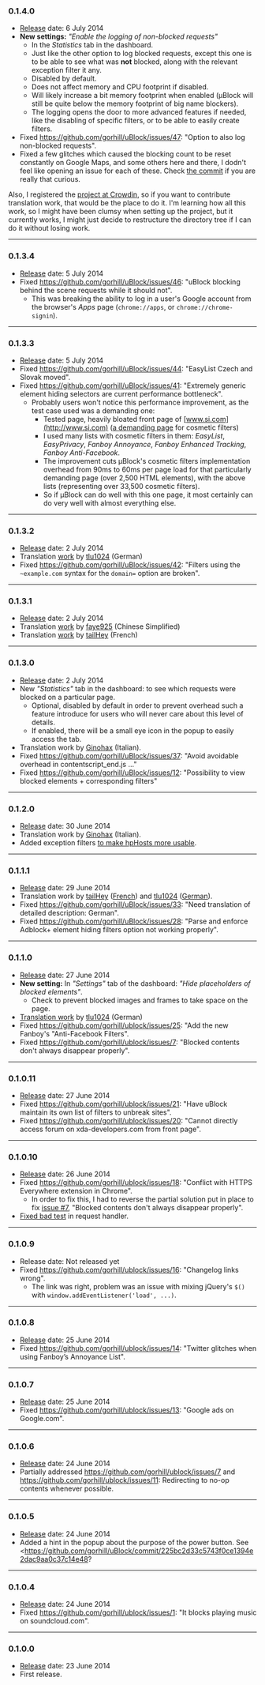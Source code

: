 ### 0.1.4.0
- [Release](/gorhill/ublock/blob/master/dist/ublock_0.1.4.0.zip) date: 6 July 2014
- **New settings:** _"Enable the logging of non-blocked requests"_
    - In the _Statistics_ tab in the dashboard.
    - Just like the other option to log blocked requests, except this one is to be able to see what was **not** blocked, along with the relevant exception filter it any.
    - Disabled by default.
    - Does not affect memory and CPU footprint if disabled.
    - Will likely increase a bit memory footprint when enabled (µBlock will still be quite below the memory footprint of big name blockers).
    - The logging opens the door to more advanced features if needed, like the disabling of specific filters, or to be able to easily create filters.
- Fixed <https://github.com/gorhill/uBlock/issues/47>: "Option to also log non-blocked requests".
- Fixed a few glitches which caused the blocking count to be reset constantly on Google Maps, and some others here and there, I dodn't feel like opening an issue for each of these. Check [the commit](/gorhill/uBlock/commit/ee610b3aad679440da51da9449b345afda6f274d) if you are really that curious.

Also, I registered the [project at Crowdin](https://crowdin.net/project/ublock), so if you want to contribute translation work, that would be the place to do it. I'm learning how all this work, so I might have been clumsy when setting up the project, but it currently works, I might just decide to restructure the directory tree if I can do it without losing work.

***

### 0.1.3.4
- [Release](/gorhill/ublock/blob/master/dist/ublock_0.1.3.4.zip) date: 5 July 2014
- Fixed <https://github.com/gorhill/uBlock/issues/46>: "uBlock blocking behind the scene requests while it should not".
    - This was breaking the ability to log in a user's Google account from the browser's _Apps_ page (`chrome://apps`, or `chrome://chrome-signin`).

***

### 0.1.3.3
- [Release](/gorhill/ublock/blob/master/dist/ublock_0.1.3.3.zip) date: 5 July 2014
- Fixed <https://github.com/gorhill/uBlock/issues/44>: "EasyList Czech and Slovak moved".
- Fixed <https://github.com/gorhill/uBlock/issues/41>: "Extremely generic element hiding selectors are current performance bottleneck".
    - Probably users won't notice this performance improvement, as the test case used was a demanding one:
        - Tested page, heavily bloated front page of [www.si.com](http://www.si.com) ([a demanding page](http://www.youtube.com/watch?v=1NmQvv7MGbE) for cosmetic filters)
        - I used many lists with cosmetic filters in them: _EasyList_, _EasyPrivacy_, _Fanboy Annoyance_, _Fanboy Enhanced Tracking_, _Fanboy Anti-Facebook_.
        - The improvement cuts µBlock's cosmetic filters implementation overhead from 90ms to 60ms per page load for that particularly demanding page (over 2,500 HTML elements), with the above lists (representing over 33,500 cosmetic filters).
        - So if µBlock can do well with this one page, it most certainly can do very well with almost everything else.

***

### 0.1.3.2
- [Release](/gorhill/ublock/blob/master/dist/ublock_0.1.3.2.zip) date: 2 July 2014
- Translation [work](/gorhill/uBlock/commit/c1421d04236eca315c63704b2e4be9a1f55dd888) by [tlu1024](/tlu1024) (German)
- Fixed <https://github.com/gorhill/uBlock/issues/42>: "Filters using the `~example.com` syntax for the `domain=` option are broken".

***

### 0.1.3.1
- [Release](/gorhill/ublock/blob/master/dist/ublock_0.1.3.1.zip) date: 2 July 2014
- Translation [work](/gorhill/uBlock/commit/a0a3f5b30b1abae610a14606b6cf3991487e4775) by [faye925](/faye925) (Chinese Simplified)
- Translation [work](/gorhill/uBlock/commit/bdcd1ceadad2fe45136a2fb0b419a798bbdf3214) by [tailHey](/tailHey) (French)

***

### 0.1.3.0
- [Release](/gorhill/ublock/blob/master/dist/ublock_0.1.3.0.zip) date: 2 July 2014
- New _"Statistics"_ tab in the dashboard: to see which requests were blocked on a particular page.
    - Optional, disabled by default in order to prevent overhead such a feature introduce for users who will never care about this level of details.
    - If enabled, there will be a small eye icon in the popup to easily access the tab.
- Translation work by [Ginohax](/Ginohax) (Italian).
- Fixed <https://github.com/gorhill/uBlock/issues/37>: "Avoid avoidable overhead in contentscript_end.js ..."
- Fixed <https://github.com/gorhill/uBlock/issues/12>: "Possibility to view blocked elements + corresponding filters"

***

### 0.1.2.0
- [Release](/gorhill/ublock/blob/master/dist/ublock_0.1.2.0.zip) date: 30 June 2014
- Translation work by [Ginohax](/Ginohax) (Italian).
- Added exception filters [to make hpHosts more usable](/gorhill/uBlock/issues/17).

***

### 0.1.1.1
- [Release](/gorhill/ublock/blob/master/dist/ublock_0.1.1.1.zip) date: 29 June 2014
- Translation work by [tailHey](/tailHey) ([French](/gorhill/uBlock/commits?author=tailHey)) and [tlu1024](/tlu1024) ([German](https://github.com/gorhill/uBlock/commits?author=tlu1024)).
- Fixed <https://github.com/gorhill/uBlock/issues/33>: "Need translation of detailed description: German".
- Fixed <https://github.com/gorhill/uBlock/issues/28>: "Parse and enforce Adblock+ element hiding filters option not working properly".

***

### 0.1.1.0
- [Release](/gorhill/ublock/blob/master/dist/ublock_0.1.1.0.zip) date: 27 June 2014
- **New setting:** In _"Settings"_ tab of the dashboard: _"Hide placeholders of blocked elements"_.
    - Check to prevent blocked images and frames to take space on the page.
- [Translation work](/gorhill/uBlock/pull/24) by [tlu1024](/tlu1024) (German)
- Fixed <https://github.com/gorhill/ublock/issues/25>: "Add the new Fanboy's "Anti-Facebook Filters".
- Fixed <https://github.com/gorhill/ublock/issues/7>: "Blocked contents don't always disappear properly".

***

### 0.1.0.11
- [Release](/gorhill/ublock/blob/master/dist/ublock_0.1.0.11.zip) date: 27 June 2014
- Fixed <https://github.com/gorhill/ublock/issues/21>: "Have uBlock maintain its own list of filters to unbreak sites".
- Fixed <https://github.com/gorhill/ublock/issues/20>: "Cannot directly access forum on xda-developers.com from front page".

***

### 0.1.0.10
- [Release](/gorhill/ublock/blob/master/dist/ublock_0.1.0.10.zip) date: 26 June 2014
- Fixed <https://github.com/gorhill/ublock/issues/18>: "Conflict with HTTPS Everywhere extension in Chrome".
    * In order to fix this, I had to reverse the partial solution put in place to fix [issue #7](/gorhill/uBlock/issues/7#issuecomment-47301344), "Blocked contents don't always disappear properly".
- [Fixed bad test](/gorhill/uBlock/commit/a6496e5cfb76d1a13d3ca8836cb21d5969b49ae7) in request handler.

***

### 0.1.0.9
- Release date: Not released yet
- Fixed <https://github.com/gorhill/ublock/issues/16>: "Changelog links wrong".
    * The link was right, problem was an issue with mixing jQuery's `$()` with `window.addEventListener('load', ...)`.

***

### 0.1.0.8
- [Release](/gorhill/ublock/blob/master/dist/ublock_0.1.0.8.zip) date: 25 June 2014
- Fixed <https://github.com/gorhill/ublock/issues/14>: "Twitter glitches when using Fanboy’s Annoyance List".

***

### 0.1.0.7
- [Release](/gorhill/ublock/blob/master/dist/ublock_0.1.0.7.zip) date: 25 June 2014
- Fixed <https://github.com/gorhill/ublock/issues/13>: "Google ads on Google.com".

***

### 0.1.0.6
- [Release](/gorhill/ublock/blob/master/dist/ublock_0.1.0.6.zip) date: 24 June 2014
- Partially addressed <https://github.com/gorhill/ublock/issues/7> and <https://github.com/gorhill/ublock/issues/11>: Redirecting to no-op contents whenever possible.

***

### 0.1.0.5
- [Release](/gorhill/ublock/blob/master/dist/ublock_0.1.0.5.zip) date: 24 June 2014
- Added a hint in the popup about the purpose of the power button. See <https://github.com/gorhill/uBlock/commit/225bc2d33c5743f0ce1394e2dac9aa0c37c14e48?

***

### 0.1.0.4
- [Release](/gorhill/ublock/blob/master/dist/ublock_0.1.0.4.zip) date: 24 June 2014
- Fixed <https://github.com/gorhill/ublock/issues/1>: "It blocks playing music on soundcloud.com".

***

### 0.1.0.0
- [Release](/gorhill/ublock/blob/master/dist/ublock_0.1.0.0.zip) date: 23 June 2014
- First release.